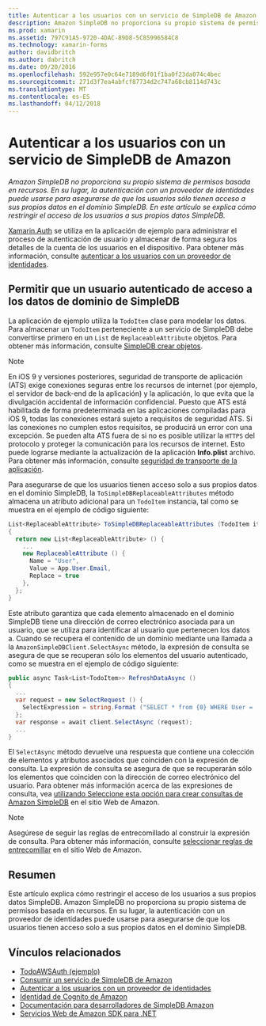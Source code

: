 ```yaml
---
title: Autenticar a los usuarios con un servicio de SimpleDB de Amazon
description: Amazon SimpleDB no proporciona su propio sistema de permisos basada en recursos. En su lugar, la autenticación con un proveedor de identidades puede usarse para asegurarse de que los usuarios sólo tienen acceso a sus propios datos en el dominio SimpleDB. En este artículo se explica cómo restringir el acceso de los usuarios a sus propios datos SimpleDB.
ms.prod: xamarin
ms.assetid: 797C91A5-9720-4DAC-89D8-5C85996584C8
ms.technology: xamarin-forms
author: davidbritch
ms.author: dabritch
ms.date: 09/20/2016
ms.openlocfilehash: 592e957e0c64e7189d6f01f1ba0f23da074c4bec
ms.sourcegitcommit: 271d3f7ea4abfcf87734d2c747a68cb8114d743c
ms.translationtype: MT
ms.contentlocale: es-ES
ms.lasthandoff: 04/12/2018
---
```

# <a name="authenticating-users-with-an-amazon-simpledb-service"></a>Autenticar a los usuarios con un servicio de SimpleDB de Amazon

_Amazon SimpleDB no proporciona su propio sistema de permisos basada en recursos. En su lugar, la autenticación con un proveedor de identidades puede usarse para asegurarse de que los usuarios sólo tienen acceso a sus propios datos en el dominio SimpleDB. En este artículo se explica cómo restringir el acceso de los usuarios a sus propios datos SimpleDB._

[Xamarin.Auth](https://github.com/xamarin/Xamarin.Auth) se utiliza en la aplicación de ejemplo para administrar el proceso de autenticación de usuario y almacenar de forma segura los detalles de la cuenta de los usuarios en el dispositivo. Para obtener más información, consulte [autenticar a los usuarios con un proveedor de identidades](~/xamarin-forms/data-cloud/authentication/oauth.md).

## <a name="allowing-an-authenticated-user-access-to-simpledb-domain-data"></a>Permitir que un usuario autenticado de acceso a los datos de dominio de SimpleDB

La aplicación de ejemplo utiliza la `TodoItem` clase para modelar los datos. Para almacenar un `TodoItem` perteneciente a un servicio de SimpleDB debe convertirse primero en un `List` de `ReplaceableAttribute` objetos. Para obtener más información, consulte [SimpleDB crear objetos](~/xamarin-forms/data-cloud/consuming/aws.md).

> [!NOTE]
> En iOS 9 y versiones posteriores, seguridad de transporte de aplicación (ATS) exige conexiones seguras entre los recursos de internet (por ejemplo, el servidor de back-end de la aplicación) y la aplicación, lo que evita que la divulgación accidental de información confidencial. Puesto que ATS está habilitada de forma predeterminada en las aplicaciones compiladas para iOS 9, todas las conexiones estará sujeto a requisitos de seguridad ATS. Si las conexiones no cumplen estos requisitos, se producirá un error con una excepción.
> Se pueden alta ATS fuera de si no es posible utilizar la `HTTPS` del protocolo y proteger la comunicación para los recursos de internet. Esto puede lograrse mediante la actualización de la aplicación **Info.plist** archivo. Para obtener más información, consulte [seguridad de transporte de la aplicación](~/ios/app-fundamentals/ats.md).

Para asegurarse de que los usuarios tienen acceso solo a sus propios datos en el dominio SimpleDB, la `ToSimpleDBReplaceableAttributes` método almacena un atributo adicional para un `TodoItem` instancia, tal como se muestra en el ejemplo de código siguiente:

```csharp
List<ReplaceableAttribute> ToSimpleDBReplaceableAttributes (TodoItem item)
{
  return new List<ReplaceableAttribute> () {
    ...
    new ReplaceableAttribute () {
      Name = "User",
      Value = App.User.Email,
      Replace = true
    },
  };
}
```

Este atributo garantiza que cada elemento almacenado en el dominio SimpleDB tiene una dirección de correo electrónico asociada para un usuario, que se utiliza para identificar al usuario que pertenecen los datos a. Cuando se recupera el contenido de un dominio mediante una llamada a la `AmazonSimpleDBClient.SelectAsync` método, la expresión de consulta se asegura de que se recuperan sólo los elementos del usuario autenticado, como se muestra en el ejemplo de código siguiente:

```csharp
public async Task<List<TodoItem>> RefreshDataAsync ()
{
  ...
  var request = new SelectRequest () {
    SelectExpression = string.Format ("SELECT * from {0} WHERE User = '{1}'", tableName, App.User.Email)
  };
  var response = await client.SelectAsync (request);
  ...
}
```

El `SelectAsync` método devuelve una respuesta que contiene una colección de elementos y atributos asociados que coinciden con la expresión de consulta. La expresión de consulta se asegura de que se recuperarán sólo los elementos que coinciden con la dirección de correo electrónico del usuario. Para obtener más información acerca de las expresiones de consulta, vea [utilizando Seleccione esta opción para crear consultas de Amazon SimpleDB](http://docs.aws.amazon.com/AmazonSimpleDB/latest/DeveloperGuide/UsingSelect.html) en el sitio Web de Amazon.

> [!NOTE]
> Asegúrese de seguir las reglas de entrecomillado al construir la expresión de consulta. Para obtener más información, consulte [seleccionar reglas de entrecomillar](http://docs.aws.amazon.com/AmazonSimpleDB/latest/DeveloperGuide/QuotingRulesSelect.html) en el sitio Web de Amazon.

## <a name="summary"></a>Resumen

Este artículo explica cómo restringir el acceso de los usuarios a sus propios datos SimpleDB. Amazon SimpleDB no proporciona su propio sistema de permisos basada en recursos. En su lugar, la autenticación con un proveedor de identidades puede usarse para asegurarse de que los usuarios tienen acceso solo a sus propios datos en el dominio SimpleDB.


## <a name="related-links"></a>Vínculos relacionados

- [TodoAWSAuth (ejemplo)](https://developer.xamarin.com/samples/xamarin-forms/WebServices/TodoAWSAuth/)
- [Consumir un servicio de SimpleDB de Amazon](~/xamarin-forms/data-cloud/consuming/aws.md)
- [Autenticar a los usuarios con un proveedor de identidades](~/xamarin-forms/data-cloud/authentication/oauth.md)
- [Identidad de Cognito de Amazon](http://docs.aws.amazon.com/cognito/devguide/identity/)
- [Documentación para desarrolladores de SimpleDB Amazon](http://docs.aws.amazon.com/AmazonSimpleDB/latest/DeveloperGuide/Welcome.html)
- [Servicios Web de Amazon SDK para .NET](https://www.nuget.org/packages?q=Tags%3A%22aws-sdk-v3%22)
